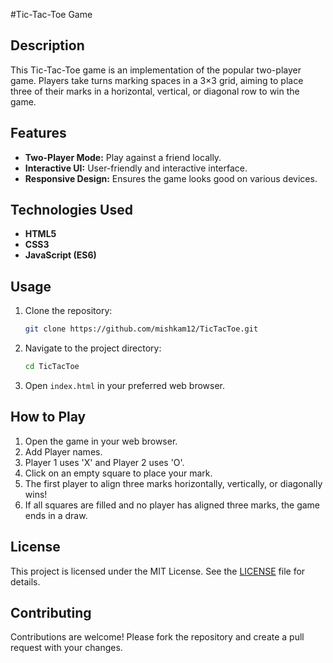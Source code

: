  #Tic-Tac-Toe Game

## Description

This Tic-Tac-Toe game is an implementation of the popular two-player game. Players take turns marking spaces in a 3×3 grid, aiming to place three of their marks in a horizontal, vertical, or diagonal row to win the game.

## Features

- **Two-Player Mode:** Play against a friend locally.
- **Interactive UI:** User-friendly and interactive interface.
- **Responsive Design:** Ensures the game looks good on various devices.

## Technologies Used

- **HTML5**
- **CSS3**
- **JavaScript (ES6)**

## Usage

1. Clone the repository:
    ```bash
    git clone https://github.com/mishkam12/TicTacToe.git
    ```
2. Navigate to the project directory:
    ```bash
    cd TicTacToe
    ```
3. Open `index.html` in your preferred web browser.

## How to Play

1. Open the game in your web browser.
2. Add Player names.
3. Player 1 uses 'X' and Player 2 uses 'O'.
4. Click on an empty square to place your mark.
5. The first player to align three marks horizontally, vertically, or diagonally wins!
6. If all squares are filled and no player has aligned three marks, the game ends in a draw.

## License

This project is licensed under the MIT License. See the [LICENSE](LICENSE) file for details.

## Contributing

Contributions are welcome! Please fork the repository and create a pull request with your changes.
